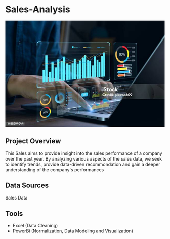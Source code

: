 # Sales-Analysis

![](1748774654835.jpg)

## Project Overview
This Sales aims to provide insight into the sales performance of a company over the past year. By analyzing various aspects of the sales data, we seek to identify trends, provide data-driven recommondation and gain a deeper understanding of the company's performances

## Data Sources
 Sales Data

 ## Tools
 - Excel (Data Cleaning)
 - PowerBi (Normalization, Data Modeling and Visualization)

